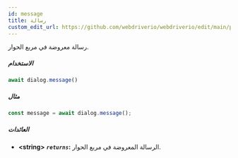 ```yaml
---
id: message
title: رسالة
custom_edit_url: https://github.com/webdriverio/webdriverio/edit/main/packages/webdriverio/src/commands/dialog/message.ts
---
```


رسالة معروضة في مربع الحوار.

##### الاستخدام

```js
await dialog.message()
```

##### مثال

```js title="dialogMessage.js"
const message = await dialog.message();
```

##### العائدات

- **&lt;string&gt;**
            **<code><var>returns</var></code>:**   الرسالة المعروضة في مربع الحوار.    